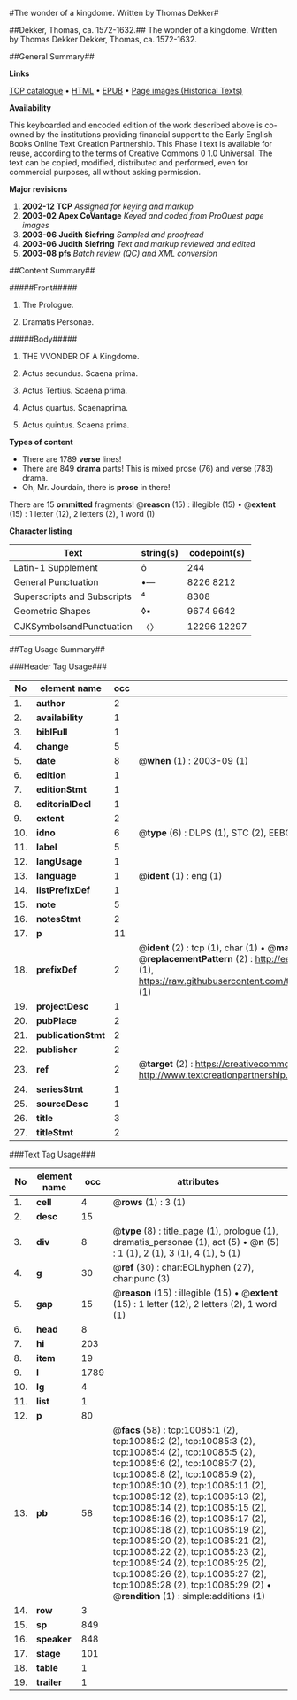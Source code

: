 #The wonder of a kingdome. Written by Thomas Dekker#

##Dekker, Thomas, ca. 1572-1632.##
The wonder of a kingdome. Written by Thomas Dekker
Dekker, Thomas, ca. 1572-1632.

##General Summary##

**Links**

[TCP catalogue](http://www.ota.ox.ac.uk/tcp/)  • 
[HTML](http://tei.it.ox.ac.uk/tcp/Texts-HTML/free/A20/A20093.html)  • 
[EPUB](http://tei.it.ox.ac.uk/tcp/Texts-EPUB/free/A20/A20093.epub) • 
[Page images (Historical Texts)](https://data.historicaltexts.jisc.ac.uk/view?pubId=eebo-99845198e&pageId=eebo-99845198e-10085-1)

**Availability**

This keyboarded and encoded edition of the
	       work described above is co-owned by the institutions
	       providing financial support to the Early English Books
	       Online Text Creation Partnership. This Phase I text is
	       available for reuse, according to the terms of Creative
	       Commons 0 1.0 Universal. The text can be copied,
	       modified, distributed and performed, even for
	       commercial purposes, all without asking permission.

**Major revisions**

1. __2002-12__ __TCP__ *Assigned for keying and markup*
1. __2003-02__ __Apex CoVantage__ *Keyed and coded from ProQuest page images*
1. __2003-06__ __Judith Siefring__ *Sampled and proofread*
1. __2003-06__ __Judith Siefring__ *Text and markup reviewed and edited*
1. __2003-08__ __pfs__ *Batch review (QC) and XML conversion*

##Content Summary##

#####Front#####

1. The Prologue.

1. Dramatis Personae.

#####Body#####

1. THE VVONDER OF A Kingdome.

1. Actus secundus. Scaena prima.

1. Actus Tertius. Scaena prima.

1. Actus quartus. Scaenaprima.

1. Actus quintus. Scaena prima.

**Types of content**

  * There are 1789 **verse** lines!
  * There are 849 **drama** parts! This is mixed prose (76) and verse (783) drama.
  * Oh, Mr. Jourdain, there is **prose** in there!

There are 15 **ommitted** fragments! 
 @__reason__ (15) : illegible (15)  •  @__extent__ (15) : 1 letter (12), 2 letters (2), 1 word (1)

**Character listing**


|Text|string(s)|codepoint(s)|
|---|---|---|
|Latin-1 Supplement|ô|244|
|General Punctuation|•—|8226 8212|
|Superscripts             and Subscripts|⁴|8308|
|Geometric Shapes|◊▪|9674 9642|
|CJKSymbolsandPunctuation|〈〉|12296 12297|

##Tag Usage Summary##

###Header Tag Usage###

|No|element name|occ|attributes|
|---|---|---|---|
|1.|__author__|2||
|2.|__availability__|1||
|3.|__biblFull__|1||
|4.|__change__|5||
|5.|__date__|8| @__when__ (1) : 2003-09 (1)|
|6.|__edition__|1||
|7.|__editionStmt__|1||
|8.|__editorialDecl__|1||
|9.|__extent__|2||
|10.|__idno__|6| @__type__ (6) : DLPS (1), STC (2), EEBO-CITATION (1), PROQUEST (1), VID (1)|
|11.|__label__|5||
|12.|__langUsage__|1||
|13.|__language__|1| @__ident__ (1) : eng (1)|
|14.|__listPrefixDef__|1||
|15.|__note__|5||
|16.|__notesStmt__|2||
|17.|__p__|11||
|18.|__prefixDef__|2| @__ident__ (2) : tcp (1), char (1)  •  @__matchPattern__ (2) : ([0-9\-]+):([0-9IVX]+) (1), (.+) (1)  •  @__replacementPattern__ (2) : http://eebo.chadwyck.com/downloadtiff?vid=$1&page=$2 (1), https://raw.githubusercontent.com/textcreationpartnership/Texts/master/tcpchars.xml#$1 (1)|
|19.|__projectDesc__|1||
|20.|__pubPlace__|2||
|21.|__publicationStmt__|2||
|22.|__publisher__|2||
|23.|__ref__|2| @__target__ (2) : https://creativecommons.org/publicdomain/zero/1.0/ (1), http://www.textcreationpartnership.org/docs/. (1)|
|24.|__seriesStmt__|1||
|25.|__sourceDesc__|1||
|26.|__title__|3||
|27.|__titleStmt__|2||


###Text Tag Usage###

|No|element name|occ|attributes|
|---|---|---|---|
|1.|__cell__|4| @__rows__ (1) : 3 (1)|
|2.|__desc__|15||
|3.|__div__|8| @__type__ (8) : title_page (1), prologue (1), dramatis_personae (1), act (5)  •  @__n__ (5) : 1 (1), 2 (1), 3 (1), 4 (1), 5 (1)|
|4.|__g__|30| @__ref__ (30) : char:EOLhyphen (27), char:punc (3)|
|5.|__gap__|15| @__reason__ (15) : illegible (15)  •  @__extent__ (15) : 1 letter (12), 2 letters (2), 1 word (1)|
|6.|__head__|8||
|7.|__hi__|203||
|8.|__item__|19||
|9.|__l__|1789||
|10.|__lg__|4||
|11.|__list__|1||
|12.|__p__|80||
|13.|__pb__|58| @__facs__ (58) : tcp:10085:1 (2), tcp:10085:2 (2), tcp:10085:3 (2), tcp:10085:4 (2), tcp:10085:5 (2), tcp:10085:6 (2), tcp:10085:7 (2), tcp:10085:8 (2), tcp:10085:9 (2), tcp:10085:10 (2), tcp:10085:11 (2), tcp:10085:12 (2), tcp:10085:13 (2), tcp:10085:14 (2), tcp:10085:15 (2), tcp:10085:16 (2), tcp:10085:17 (2), tcp:10085:18 (2), tcp:10085:19 (2), tcp:10085:20 (2), tcp:10085:21 (2), tcp:10085:22 (2), tcp:10085:23 (2), tcp:10085:24 (2), tcp:10085:25 (2), tcp:10085:26 (2), tcp:10085:27 (2), tcp:10085:28 (2), tcp:10085:29 (2)  •  @__rendition__ (1) : simple:additions (1)|
|14.|__row__|3||
|15.|__sp__|849||
|16.|__speaker__|848||
|17.|__stage__|101||
|18.|__table__|1||
|19.|__trailer__|1||
